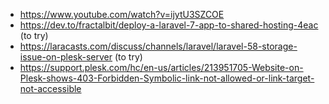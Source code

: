 * https://www.youtube.com/watch?v=ijytU3SZCOE
* https://dev.to/fractalbit/deploy-a-laravel-7-app-to-shared-hosting-4eac (to try)
* https://laracasts.com/discuss/channels/laravel/laravel-58-storage-issue-on-plesk-server (to try)
* https://support.plesk.com/hc/en-us/articles/213951705-Website-on-Plesk-shows-403-Forbidden-Symbolic-link-not-allowed-or-link-target-not-accessible  
